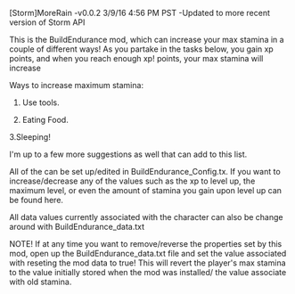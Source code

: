 [Storm]MoreRain -v0.0.2 3/9/16 4:56 PM PST -Updated to more recent version of Storm API

This is the BuildEndurance mod, which can increase your max stamina in a couple of different ways! As you partake in the tasks below, you gain xp points, and when you reach enough xp! points, your max stamina will increase

Ways to increase maximum stamina:

1. Use tools.

2. Eating Food.

3.Sleeping!

I'm up to a few more suggestions as well that can add to this list.

All of the can be set up/edited in BuildEndurance_Config.tx. If you want to increase/decrease any of the values such as the xp to level up, the maximum level, or even the amount of stamina you gain upon level up can be found here.

All data values currently associated with the character can also be change around with BuildEndurance_data.txt

NOTE! If at any time you want to remove/reverse the properties set by this mod, open up the BuildEndurance_data.txt file and set the value associated with reseting the mod data to true! This will revert the player's max stamina to the value initially stored when the mod was installed/ the value associate with old stamina.
